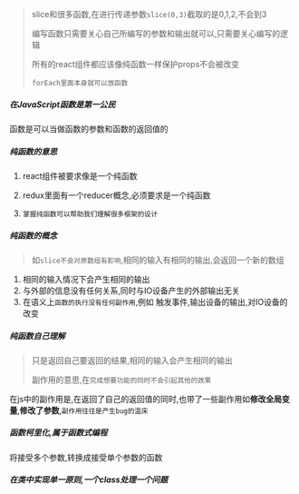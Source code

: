 > slice和很多函数,在进行传递参数`slice(0,3)`截取的是0,1,2,不会到3
>
> 编写函数只需要关心自己所编写的参数和输出就可以,只需要关心编写的逻辑
>
> 所有的react组件都应该像纯函数一样保护props不会被改变
>
> `forEach里面本身就可以放函数`

##### 在JavaScript函数是第一公民

函数是可以当做函数的参数和函数的返回值的

##### 纯函数的意思

1. react组件被要求像是一个纯函数
2. redux里面有一个reducer概念,必须要求是一个纯函数

3. `掌握纯函数可以帮助我们理解很多框架的设计`

##### 纯函数的概念

> 如`slice不会对原数组有影响`,相同的输入有相同的输出,会返回一个新的数组

1. 相同的输入情况下会产生相同的输出
2. 与外部的信息没有任何关系,同时与IO设备产生的外部输出无关
3. 在语义上`函数的执行没有任何副作用`,例如 触发事件,输出设备的输出,对IO设备的改变

##### 纯函数自己理解

> 只是返回自己要返回的结果,相同的输入会产生相同的输出
>
> 副作用的意思,在`完成想要功能的同时不会引起其他的效果`

在js中的副作用是,在返回了自己的返回值的同时,也带了一些副作用如**修改全局变量**,**修改了参数**,`副作用往往是产生bug的温床`

##### 函数柯里化,属于函数式编程

将接受多个参数,转换成接受单个参数的函数

##### 在类中实现单一原则,一个class处理一个问题
